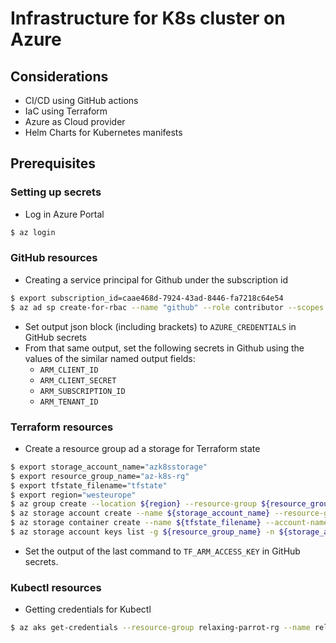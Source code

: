 # Infrastructure for K8s cluster on Azure

## Considerations
+ CI/CD using GitHub actions
+ IaC using Terraform
+ Azure as Cloud provider
+ Helm Charts for Kubernetes manifests
  
## Prerequisites

### Setting up secrets

+ Log in Azure Portal
```bash
$ az login
```

### GitHub resources
+ Creating a service principal for Github under the subscription id
```bash
$ export subscription_id=caae468d-7924-43ad-8446-fa7218c64e54
$ az ad sp create-for-rbac --name "github" --role contributor --scopes /subscriptions/${subscription_id} --sdk-auth
```

+ Set output json block (including brackets) to `AZURE_CREDENTIALS` in GitHub secrets
+ From that same output, set the following secrets in Github using the values of the similar named output fields:
  + `ARM_CLIENT_ID`
  + `ARM_CLIENT_SECRET`
  + `ARM_SUBSCRIPTION_ID`
  + `ARM_TENANT_ID`
  
### Terraform resources
+ Create a resource group ad a storage for Terraform state
```bash
$ export storage_account_name="azk8sstorage"
$ export resource_group_name="az-k8s-rg"
$ export tfstate_filename="tfstate"
$ export region="westeurope"
$ az group create --location ${region} --resource-group ${resource_group_name} 
$ az storage account create --name ${storage_account_name} --resource-group ${resource_group_name}
$ az storage container create --name ${tfstate_filename} --account-name ${storage_account_name}
$ az storage account keys list -g ${resource_group_name} -n ${storage_account_name} | jq -r ".[0].value"
```
  + Set the output of the last command to `TF_ARM_ACCESS_KEY` in GitHub secrets.

### Kubectl resources
+ Getting credentials for Kubectl
```bash
$ az aks get-credentials --resource-group relaxing-parrot-rg --name relaxing-parrot-aks
```
